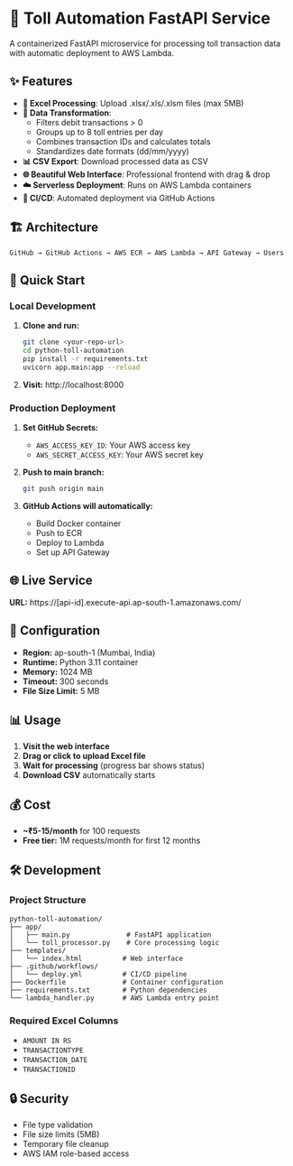 # 🚗 Toll Automation FastAPI Service

A containerized FastAPI microservice for processing toll transaction data with automatic deployment to AWS Lambda.

## ✨ Features

- **📄 Excel Processing**: Upload .xlsx/.xls/.xlsm files (max 5MB)
- **🔄 Data Transformation**: 
  - Filters debit transactions > 0
  - Groups up to 8 toll entries per day
  - Combines transaction IDs and calculates totals
  - Standardizes date formats (dd/mm/yyyy)
- **📊 CSV Export**: Download processed data as CSV
- **🌐 Beautiful Web Interface**: Professional frontend with drag & drop
- **☁️ Serverless Deployment**: Runs on AWS Lambda containers
- **🚀 CI/CD**: Automated deployment via GitHub Actions

## 🏗️ Architecture

```
GitHub → GitHub Actions → AWS ECR → AWS Lambda → API Gateway → Users
```

## 🚀 Quick Start

### Local Development

1. **Clone and run:**
   ```bash
   git clone <your-repo-url>
   cd python-toll-automation
   pip install -r requirements.txt
   uvicorn app.main:app --reload
   ```

2. **Visit:** http://localhost:8000

### Production Deployment

1. **Set GitHub Secrets:**
   - `AWS_ACCESS_KEY_ID`: Your AWS access key
   - `AWS_SECRET_ACCESS_KEY`: Your AWS secret key

2. **Push to main branch:**
   ```bash
   git push origin main
   ```

3. **GitHub Actions will automatically:**
   - Build Docker container
   - Push to ECR
   - Deploy to Lambda
   - Set up API Gateway

## 🌐 Live Service

**URL:** https://[api-id].execute-api.ap-south-1.amazonaws.com/

## 🔧 Configuration

- **Region:** ap-south-1 (Mumbai, India)
- **Runtime:** Python 3.11 container
- **Memory:** 1024 MB
- **Timeout:** 300 seconds
- **File Size Limit:** 5 MB

## 📊 Usage

1. **Visit the web interface**
2. **Drag or click to upload Excel file**
3. **Wait for processing** (progress bar shows status)
4. **Download CSV** automatically starts

## 💰 Cost

- **~₹5-15/month** for 100 requests
- **Free tier:** 1M requests/month for first 12 months

## 🛠️ Development

### Project Structure
```
python-toll-automation/
├── app/
│   ├── main.py              # FastAPI application
│   └── toll_processor.py    # Core processing logic
├── templates/
│   └── index.html          # Web interface
├── .github/workflows/
│   └── deploy.yml          # CI/CD pipeline
├── Dockerfile              # Container configuration
├── requirements.txt        # Python dependencies
└── lambda_handler.py       # AWS Lambda entry point
```

### Required Excel Columns
- `AMOUNT IN RS`
- `TRANSACTIONTYPE`
- `TRANSACTION_DATE`
- `TRANSACTIONID`

## 🔒 Security

- File type validation
- File size limits (5MB)
- Temporary file cleanup
- AWS IAM role-based access